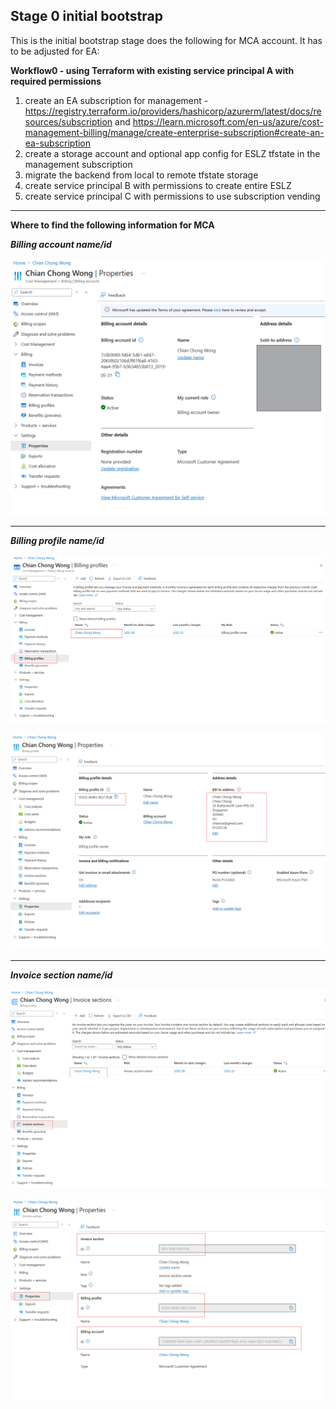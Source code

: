 ## Stage 0 initial bootstrap
This is the initial bootstrap stage does the following for MCA account. It has to be adjusted for EA:

**Workflow0 - using Terraform with existing service principal A with required permissions**
1. create an EA subscription for management - https://registry.terraform.io/providers/hashicorp/azurerm/latest/docs/resources/subscription and https://learn.microsoft.com/en-us/azure/cost-management-billing/manage/create-enterprise-subscription#create-an-ea-subscription 
2. create a storage account and optional app config for ESLZ tfstate in the management subscription
3. migrate the backend from local to remote tfstate storage 
4. create service principal B with permissions to create entire ESLZ
5. create service principal C with permissions to use subscription vending

---

**Where to find the following information for MCA**

***Billing account name/id***

![Billaccountid](./images/billingaccountid.png "Billing account ID")

---

***Billing profile name/id***

![Billaccountprofile](./images/billingprofile1.png "Billing Profile 1")

![Billaccountprofile](./images/billingprofile2.png "Billing Profile 2")

---

***Invoice section name/id***

![Invoicesection1](./images/invoicesection1.png "Invoice section 1")

![Invoicesection2](./images/invoicesection2.png "Invoice section 2")